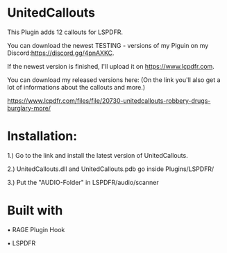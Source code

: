 # UnitedCallouts

This Plugin adds 12 callouts for LSPDFR. 

You can download the newest TESTING - versions of my Plguin on my Discord:https://discord.gg/4pnAXKC.

If the newest version is finished, I'll upload it on https://www.lcpdfr.com.
                     
You can download my released versions here: (On the link you'll also get a lot of informations about the callouts and more.)

https://www.lcpdfr.com/files/file/20730-unitedcallouts-robbery-drugs-burglary-more/

# Installation:

1.) Go to the link and install the latest version of UnitedCallouts.

2.) UnitedCallouts.dll and UnitedCallouts.pdb go inside Plugins/LSPDFR/

3.) Put the "AUDIO-Folder" in LSPDFR/audio/scanner

# Built with
                                                      
• RAGE Plugin Hook

• LSPDFR
